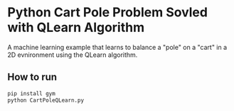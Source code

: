# Python Cart Pole Problem Sovled with QLearn Algorithm
A machine learning example that learns to balance a "pole" on a "cart" in a 2D evnironment using the QLearn algorithm.

## How to run
```bash
pip install gym
python CartPoleQLearn.py
```
